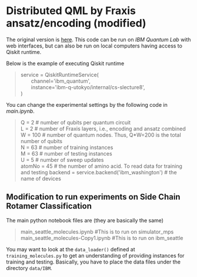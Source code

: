 # Distributed QML by Fraxis ansatz/encoding (modified)

The original version is [here](https://github.com/Izuho/senior-thesis). 
This code can be run on *IBM Quantum Lab* with web interfaces, but can also be run on local computers having access to Qiskit runtime. 

Below is the example of executing Qiskit runtime

> service = QiskitRuntimeService(<br>
&emsp;&emsp;channel='ibm_quantum',<br>
&emsp;&emsp;instance='ibm-q-utokyo/internal/cs-slecture8',<br>
)

You can change the experimental settings by the following code in *main.ipynb*.

> Q = 2 # number of qubits per quantum circuit<br>
L = 2 # number of Fraxis layers, i.e., encoding and ansatz combined<br>
W = 100 # number of quantum nodes. Thus, Q*W=200 is the total number of qubits<br>
N = 63 # number of training instances<br>
M = 63 # number of testing instances<br>
U = 5 # number of sweep updates <br>
atomNo = 45 # the number of amino acid. To read data for training and testing
backend = service.backend('ibm_washington') # the name of devices

## Modification to run experiments on Side Chain Rotamer Classification

The main python notebook files are (they are basically the same)
> main_seattle_molecules.ipynb  #This is to run on simulator_mps
> main_seattle_molecules-Copy1.ipynb #This is to run on ibm_seattle 

You may want to look at the `data_loader()` defined at `training_molecules.py` to get an understanding of providing instances for training and testing. Basically, you have to place the data files under the directory `data/IBM`.


